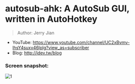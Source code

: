 # autosub-ahk: A AutoSub GUI, written in AutoHotkey

> Author: Jerry Jian
  * YouTube: https://www.youtube.com/channel/UC2xBvmv-lhsY4suxv46lplg?view_as=subscriber
  * Blog: http://jdev.tw/blog

### Screen snapshot:

![1](https://lh3.googleusercontent.com/pw/ACtC-3dyOIgAjfAR89WkaveDvvr9LnP00RgT_8I0DQCJv8RfqNTkwf79cJ-M1Wb4nTur6XVmfTCo_PfHuiUSA5JaEb6CUxSGjLOvLEYVke-hvbYTBCtZShfYK5-RhKRczc1h9IsciFwf-k2Wz_3SHvlGfeR0lw=w664-h639-no?authuser=0)

